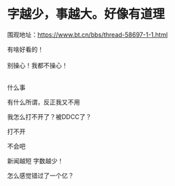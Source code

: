 # 字越少，事越大。好像有道理


围观地址：https://www.bt.cn/bbs/thread-58697-1-1.html

有啥好看的！<br />
<br />
别操心！我都不操心！<br />
<br />
<img src="static/image/smiley/default/lol.gif" smilieid="12" border="0" alt="" /><img src="static/image/smiley/default/lol.gif" smilieid="12" border="0" alt="" /><img src="static/image/smiley/default/lol.gif" smilieid="12" border="0" alt="" />

什么事

有什么所谓，反正我又不用

我怎么打不开了？被DDCC了？

打不开

不会吧

新闻越短 字数越少！

怎么感觉错过了一个亿？<br />

